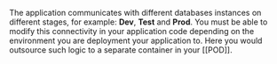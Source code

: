 The application communicates with different databases instances on different stages, for example: **Dev**, **Test** and **Prod**. You must be able to modify this connectivity in your application code depending on the environment you are deployment your application to. Here you would outsource such logic to a separate container in your [[POD]].